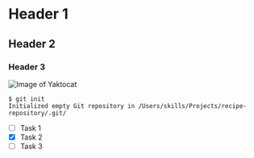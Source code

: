 # Header 1
## Header 2
### Header 3
![Image of Yaktocat](https://octodex.github.com/images/yaktocat.png)
```
$ git init
Initialized empty Git repository in /Users/skills/Projects/recipe-repository/.git/
```
- [ ] Task 1
- [X] Task 2
- [ ] Task 3

